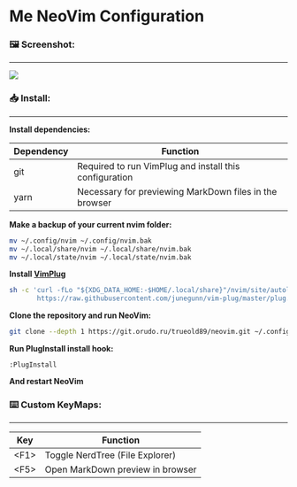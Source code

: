 # Me NeoVim Configuration

### 🖼️ Screenshot:
---
![](https://i.imgur.com/dOrUtgh.png)

### 📥 Install:
---

**Install dependencies:**

| **Dependency** | **Function** |
| --- | --- |
| git | Required to run VimPlug and install this configuration |
| yarn | Necessary for previewing MarkDown files in the browser |

**Make a backup of your current nvim folder:**

```bash
mv ~/.config/nvim ~/.config/nvim.bak
mv ~/.local/share/nvim ~/.local/share/nvim.bak
mv ~/.local/state/nvim ~/.local/state/nvim.bak
```
**Install [VimPlug](https://github.com/junegunn/vim-plug)**
```bash
sh -c 'curl -fLo "${XDG_DATA_HOME:-$HOME/.local/share}"/nvim/site/autoload/plug.vim --create-dirs \
       https://raw.githubusercontent.com/junegunn/vim-plug/master/plug.vim'
```

**Clone the repository and run NeoVim:**
```bash
git clone --depth 1 https://git.orudo.ru/trueold89/neovim.git ~/.config/nvim && nvim
```

**Run PlugInstall install hook:**
```
:PlugInstall
```

**And restart NeoVim**

### ⌨️ Custom KeyMaps:
---
| **Key** | **Function** |
| --- | --- |
| \<F1\> | Toggle NerdTree (File Explorer) |
| \<F5\> | Open MarkDown preview in browser |
